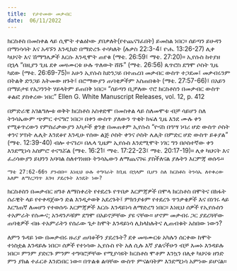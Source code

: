 ```yaml
---
title:  የታተመው መቃብር
date:  06/11/2022
---
```


ክርስቶስ በመስቀል ላይ ሲሞት ተልዕኮው ያበቃለት(የተጨናገፈበት) ይመስል ነበር። ሰይጣን ይሁዳን በማነሳሳት እና አዳኙን እንዲክድ በማድረጉ ተሳካለት (ሉቃስ 22:3-4፤ ዮሐ. 13:26-27) ሊቀ ካህናት እና ሽማግሌዎች እርሱ እንዲሞት ጠየቁ (ማቴ. 26:59፤ ማቴ. 27:20)። ኢየሱስ ከተያዘ በኋላ “በዚያን ጊዜ ደቀ መዛሙርቱ ሁሉ ጥለውት ሸሹ” (ማቴ. 26:56) ጴጥሮስ ደግሞ ሶስት ጊዜ ካደው (ማቴ. 26:69-75)። አሁን ኢየሱስ ከድንጋይ በተጠረበ መቃብር ውስጥ ተጋደመ፤ መቃብሩንም በትልቅ ድንጋይ አትመው ዘጉት፤ በሮማውያን ጠባቂዎችም አስጠበቁት (ማቴ. 27:57-66)፤ በአይን በማይታዩ የአጋንንት ሃይላትም ይጠበቅ ነበር። “ሰይጣን ቢቻለው ኖሮ ክርስቶስን በመቃብር ውስጥ ቆልፎ ያስቀረው ነበር” Ellen G. White Manuscript Releases, vol. 12, p. 412

በምድራዊ አገልግሎቱ ወቅት ክርስቶስ አስቀድሞ በመስቀል ላይ ስለመሞቱ ብቻ ሳይሆን ስለ ትንሳኤውም ጭምር ተናግሮ ነበር። በቀን ውስጥ ያለውን ጥቂት ክፍለ ጊዜ እንደ ሙሉ ቀን የሚቆጥረውን የምስራቃውያን አካታች ቋንቋ በመጠቀም ኢየሱስ “ዮናስ በዓሣ ነባሪ ሆድ ውስጥ ሶስት ቀንና ሦስት ሌሊት እንደቆየ እንዲሁ የሰው ልጅ ሶስት ቀንና ሶስት ሌሊት በምድር ሆድ ውስጥ ይቆያል” (ማቴ. 12:39-40) ብሎ ተናገረ። በሌላ ጊዜም ኢየሱስ እንደሚሞት ነገር ግን በሶስተኛው ቀን እንደሚነሳ አስምሮ ተናግሯል (ማቴ. 16:21፤ ማቴ. 17:22-23፤ ማቴ. 20:17-19)። ሊቀ ካህናት እና ፈሪሳውያን ይህንን አባባል ስለተገነዘቡ ትንሳኤውን ለማጨናገፍ ያስችለናል ያሉትን እርምጃ ወሰዱ።

`ማቴ 27:62-66ን ያንብቡ። እነዚህ ሁሉ ተግባራት ከጊዜ በኋላም ቢሆን ስለ ክርስቶስ ትንሳኤ ለተቀረው አለም ለማረጋገጥ እገዛ ያደረጉት እንዴት ነው?`

ክርስቶስን በመቃብር ዘግቶ ለማስቀረት የተደረጉ የጥበቃ እርምጃዎች በሞላ ክርስቶስ በሞትና በክፋት ሰራዊት ላይ የተቀዳጀውን ድል እንዲታወቅ አደረጉት፤ ምክንያቱም የተደረጉ ጥንቃቄዎች እና በነገሩ ላይ እርግጠኛ ለመሆን የተወሰዱ እርምጃዎች እርሱ እንዳይነሳ ለማድረግ ነበር። እነዚህ ሰዎች የኢየሱስን ተአምራት የሰሙና; አንዳንዶቹም ደግሞ በአይኖቻቸው ያዩ ናቸው። ሆኖም መቃብሩ ጋር ያደረጓቸው ጠባቂዎች ብዙ ተአምራትን የሰራው ጌታ ከሞት እንዳይነሳ ሊከላከሉትና ሊጠብቁት አስበው ነውን?

ለምን ጉዳይ ነው በመቃብሩ ዙሪያ ጠባቆችን ያደረጉት? ደቀ መዛሙርቱ አካሉን ሰርቀው ከሞት ተነስቷል እንዳይሉ ነበር። ሰዎች የተነሳው ኢየሱስ የት አለ ሲሉ እኛ ያልናችሁን ብቻ እመኑ እንዳይሉ ነበር። ምንም ያድርጉ ምንም ተግባሮቻቸው የሚያሳዩት ክርስቶስ ሞቶም እንኳን በሊቀ ካህናቱ ዘንድ ምን ያክል ተፈርቶ እንደነበር ነው። በጥልቁ ልባቸው ውስጥ ምናልባትም እንደሚነሳ አምነው ይሆናል።
